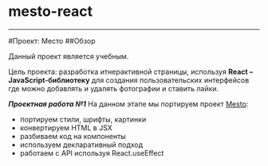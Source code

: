 # mesto-react
-------

#Проект: Место
##Обзор

Данный проект является учебным.

Цель проекта: разработка итнерактивной страницы, используя **React – JavaScript-библиотеку** для создания пользовательских интерфейсов где можно добавлять и удалять фотографии и ставить лайки.

***Проектная работа №1***
На данном этапе мы портируем проект [Mesto]( https://lady-de-bug.github.io/mesto/):
* портируем стили, шрифты, картинки
* конвертируем HTML в JSX
* разбиваем код на компоненты
* используем декларативный подход
* работаем с API используя React.useEffect
  